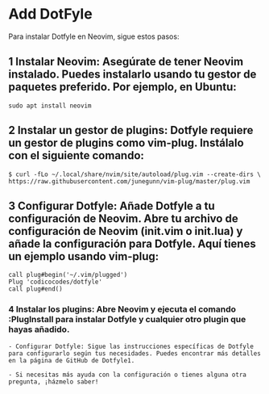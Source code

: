 
# Add DotFyle

Para instalar Dotfyle en Neovim, sigue estos pasos:

## 1 Instalar Neovim: Asegúrate de tener Neovim instalado. Puedes instalarlo usando tu gestor de paquetes preferido. Por ejemplo, en Ubuntu:

    sudo apt install neovim

## 2 Instalar un gestor de plugins: Dotfyle requiere un gestor de plugins como vim-plug. Instálalo con el siguiente comando:

    $ curl -fLo ~/.local/share/nvim/site/autoload/plug.vim --create-dirs \
    https://raw.githubusercontent.com/junegunn/vim-plug/master/plug.vim

## 3 Configurar Dotfyle: Añade Dotfyle a tu configuración de Neovim. Abre tu archivo de configuración de Neovim (init.vim o init.lua) y añade la configuración para Dotfyle. Aquí tienes un ejemplo usando vim-plug:
    
    call plug#begin('~/.vim/plugged')
    Plug 'codicocodes/dotfyle'
    call plug#end()


### 4 Instalar los plugins: Abre Neovim y ejecuta el comando :PlugInstall para instalar Dotfyle y cualquier otro plugin que hayas añadido.

    - Configurar Dotfyle: Sigue las instrucciones específicas de Dotfyle para configurarlo según tus necesidades. Puedes encontrar más detalles en la página de GitHub de Dotfyle1.

    - Si necesitas más ayuda con la configuración o tienes alguna otra pregunta, ¡házmelo saber!